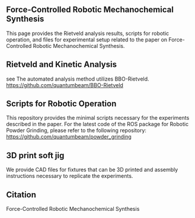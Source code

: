 ## Force-Controlled Robotic Mechanochemical Synthesis
This page provides the Rietveld analysis results, scripts for robotic operation, and files for experimental setup related to the paper on Force-Controlled Robotic Mechanochemical Synthesis.

## Rietveld and Kinetic Analysis
see 
The automated analysis method utilizes BBO-Rietveld.
https://github.com/quantumbeam/BBO-Rietveld

## Scripts for Robotic Operation
This repository provides the minimal scripts necessary for the experiments described in the paper. For the latest code of the ROS package for Robotic Powder Grinding, please refer to the following repository:
https://github.com/quantumbeam/powder_grinding

## 3D print soft jig
We provide CAD files for fixtures that can be 3D printed and assembly instructions necessary to replicate the experiments.

## Citation
Force-Controlled Robotic Mechanochemical Synthesis